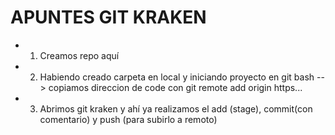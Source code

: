 # APUNTES GIT KRAKEN
- 1. Creamos repo aquí
- 2. Habiendo creado carpeta en local y iniciando proyecto en git bash --> copiamos direccion de code con git remote add origin https...
- 3. Abrimos git kraken y ahí ya realizamos el add (stage), commit(con comentario) y push (para subirlo a remoto)
